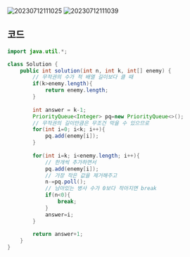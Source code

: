 ![20230712111025](https://github.com/Morning-Algorithm-Study-2023/Algorithm/assets/121210456/f15da90a-2fd5-4be6-977e-938ef91d493f)
![20230712111039](https://github.com/Morning-Algorithm-Study-2023/Algorithm/assets/121210456/c0a94cfa-4f68-4e7a-9533-7bccb50b93dc)

## 코드
```java
import java.util.*;

class Solution {
    public int solution(int n, int k, int[] enemy) {
        // 무적권의 수가 적 배열 길이보다 클 때
        if(k>enemy.length){
            return enemy.length;
        }
        
        int answer = k-1;
        PriorityQueue<Integer> pq=new PriorityQueue<>();
        // 무적권의 길이만큼은 무조건 막을 수 있으므로
        for(int i=0; i<k; i++){
            pq.add(enemy[i]);
        }
        
        for(int i=k; i<enemy.length; i++){
            // 한개씩 추가하면서
            pq.add(enemy[i]);
            // 가장 작은 값을 제거해주고
            n-=pq.poll();
            // 남아있는 병사 수가 0보다 작아지면 break
            if(n<0){
                break;
            }
            answer=i;
        }
        
        return answer+1;
    }
}
```
